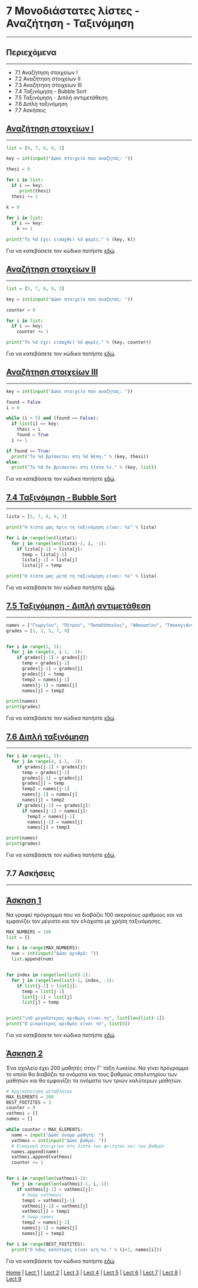 # 7 Μονοδιάστατες λίστες - Αναζήτηση - Ταξινόμηση

---

## Περιεχόμενα

---

- 7.1 Αναζήτηση στοιχείων I
- 7.2 Αναζήτηση στοιχείων II
- 7.3 Αναζήτηση στοιχείων III
- 7.4 Ταξινόμηση - Bubble Sort
- 7.5 Ταξινόμηση - Διπλή αντιμετάθεση
- 7.6 Διπλή ταξινόμηση
- 7.7 Ασκήσεις

## [Αναζήτηση στοιχείων I](source/lecture_07/lecture_07_example_1.py)

---

```python
list = [9, 7, 8, 9, 3]

key = int(input("Δώσε στοιχείο που αναζητάς: "))

thesi = 0

for i in list:
  if i == key:
     print(thesi)
  thesi += 1

k = 0

for i in list: 
  if i == key:
    k += 1

print("Το %d έχει εισαχθεί %d φορές." % (key, k))
```

Για να κατεβάσετε τον κώδικα πατήστε [εδώ](source/lecture_07/lecture_07_example_1.py).

## [Αναζήτηση στοιχείων II](source/lecture_07/lecture_07_example_2.py)

---

```python
list = [5, 7, 8, 9, 3]

key = int(input("Δώσε στοιχείο που αναζητάς: "))

counter = 0

for i in list: 
  if i == key:
    counter += 1

print("Το %d έχει εισαχθεί %d φορές." % (key, counter))
```

Για να κατεβάσετε τον κώδικα πατήστε [εδώ](source/lecture_07/lecture_07_example_2.py).

## [Αναζήτηση στοιχείων III](source/lecture_07/lecture_07_example_3.py)

---

```python
key = int(input("Δώσε στοιχείο που αναζητάς: "))

found = False
i = 0

while (i < 5) and (found == False):
  if list[i] == key:
    thesi = i
    found = True
  i += 1

if found == True:
  print("Το %d βρίσκεται στη %d θέση." % (key, thesi))
else:
  print("Το %d δε βρίσκεται στη λίστα %s." % (key, list))
```

Για να κατεβάσετε τον κώδικα πατήστε [εδώ](source/lecture_07/lecture_07_example_3.py).

## [7.4 Ταξινόμηση - Bubble Sort](source/lecture_07/lecture_07_example_4.py)

---

```python
lista = [5, 7, 8, 9, 3]

print("Η λίστα μας πριν τη ταξινόμηση είναι: %s" % lista)

for i in range(len(lista)):
  for j in range(len(lista)-1, i, -1):
    if lista[j-1] > lista[j]:
      temp = lista[j-1]
      lista[j-1] = lista[j]
      lista[j] = temp

print("Η λίστα μας μετά τη ταξινόμηση είναι: %s" % lista)
```

Για να κατεβάσετε τον κώδικα πατήστε [εδώ](source/lecture_07/lecture_07_example_4.py).

## [7.5 Ταξινόμηση - Διπλή αντιμετάθεση](source/lecture_07/lecture_07_example_5.py)

---

```python
names = ["Γεωργίου", "Πέτρου", "Παπαδόπουλος", "Αθανασίου", "Τσακογιάννης"]
grades = [1, 2, 5, 7, 9]


for i in range(1, 5):
  for j in range(4, i-1, -1):
    if grades[j-1] > grades[j]:
      temp = grades[j-1]
      grades[j-1] = grades[j]
      grades[j] = temp
      temp2 = names[j-1]
      names[j-1] = names[j]
      names[j] = temp2

print(names)
print(grades)
```

Για να κατεβάσετε τον κώδικα πατήστε [εδώ](source/lecture_07/lecture_07_example_5.py).

## [7.6 Διπλή ταξινόμηση](source/lecture_07/lecture_07_example_6.py)

---

```python
for i in range(1, 5):
  for j in range(4, i-1, -1):
    if grades[j-1] > grades[j]:
      temp = grades[j-1]
      grades[j-1] = grades[j]
      grades[j] = temp
      temp2 = names[j-1]
      names[j-1] = names[j]
      names[j] = temp2
    if grades[j-1] == grades[j]:
      if names[j-1] > names[j]:
        temp3 = names[j-1]
        names[j-1] = names[j]
        names[j] = temp3

print(names)
print(grades)
```

Για να κατεβάσετε τον κώδικα πατήστε [εδώ](source/lecture_07/lecture_07_example_6.py).

## 7.7 Ασκήσεις

---

## [Άσκηση 1](source/lecture_07/lecture_07_exercise_1.py)

Να γραφεί πρόγραµµα που να διαβάζει 100 ακεραίους αριθµούς και να εµφανίζει τον µέγιστο και τον ελάχιστο µε χρήση ταξινόµησης.

```python
MAX_NUMBERS = 100
list = []

for i in range(MAX_NUMBERS):
  num = int(input("Δώσε αριθμό: "))
  list.append(num)


for index in range(len(list)-1):
  for j in range(len(list)-1, index, -1):
    if list[j-1] > list[j]:
      temp = list[j-1]
      list[j-1] = list[j]
      list[j] = temp


print("\nΟ μεγαλύτερος αριθμός είναι το", list[len(list)-1])
print("Ο μικρότερος αριθμός είναι το", list[0])
```

Για να κατεβάσετε τον κώδικα πατήστε [εδώ](source/lecture_07/lecture_07_exercise_1.py).

## [Άσκηση 2](source/lecture_07/lecture_07_exercise_2.py)

Ένα σχολείο έχει 200 µαθητές στην Γ’ τάξη λυκείου. Να γίνει πρόγραµµα το οποίο θα διαβάζει τα ονόµατα και τους βαθµούς απολυτηρίου των µαθητών και θα εµφανίζει τα ονόµατα των τριών καλύτερων µαθητών.

```python
# Αρχικοποίηση μεταβλητών
MAX_ELEMENTS = 200
BEST_FOITITES = 3
counter = 0
vathmoi = []
names = []

while counter < MAX_ELEMENTS:
  name = input("Δώσε όνομα μαθητή: ")
  vathmos = int(input("Δώσε βαθμό: "))
  # Εισαγωγή στοιχείων στη λίστα των φοιτητών και των βαθμών
  names.append(name)
  vathmoi.append(vathmos)
  counter += 1


for i in range(len(vathmoi)-1):
  for j in range(len(vathmoi)-1, i,-1):
    if vathmoi[j-1] < vathmoi[j]:
      # Swap vathmous
      temp1 = vathmoi[j-1]
      vathmoi[j-1] = vathmoi[j]
      vathmoi[j] = temp1
      # Swap names
      temp2 = names[j-1]
      names[j-1] = names[j]
      names[j] = temp2

for i in range(BEST_FOITITES):
  print("Ο %dος καλύτερος είναι ο/η %s." % (i+1, names[i]))
```

Για να κατεβάσετε τον κώδικα πατήστε [εδώ](source/lecture_07/lecture_07_exercise_2.py).

[Home](../README.md) | [Lect 1](lecture_01.md) | [Lect 2](lecture_02.md) | [Lect 3](lecture_03.md) | [Lect 4](lecture_04.md) | [Lect 5](lecture_05.md) | [Lect 6](lecture_06.md) | [Lect 7](lecture_07.md) | [Lect 8](lecture_08.md) | [Lect 9](lecture_09.md)
